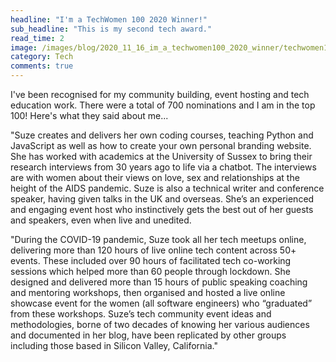 ```yaml
---
headline: "I'm a TechWomen 100 2020 Winner!"
sub_headline: "This is my second tech award."
read_time: 2
image: /images/blog/2020_11_16_im_a_techwomen100_2020_winner/techwomen100.jpg
category: Tech
comments: true
---
```


I've been recognised for my community building, event hosting and tech education work.  There were a total of 700 nominations and I am in the top 100!  Here's what they said about me...

"Suze creates and delivers her own coding courses, teaching Python and JavaScript as well as how to create your own personal branding website.  She has worked with academics at the University of Sussex to bring their research interviews from 30 years ago to life via a chatbot.  The interviews are with women about their views on love, sex and relationships at the height of the AIDS pandemic.  Suze is also a technical writer and conference speaker, having given talks in the UK and overseas.  She’s an experienced and engaging event host who instinctively gets the best out of her guests and speakers, even when live and unedited.

"During the COVID-19 pandemic, Suze took all her tech meetups online, delivering more than 120 hours of live online tech content across 50+ events.  These included over 90 hours of facilitated tech co-working sessions which helped more than 60 people through lockdown.  She designed and delivered more than 15 hours of public speaking coaching and mentoring workshops, then organised and hosted a live online showcase event for the women (all software engineers) who “graduated” from these workshops.  Suze’s tech community event ideas and methodologies, borne of two decades of knowing her various audiences and documented in her blog, have been replicated by other groups including those based in Silicon Valley, California."
